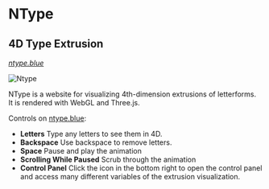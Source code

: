 # NType

## 4D Type Extrusion

_[ntype.blue](http://ntype.blue "Ntype.Blue")_

![Ntype](http://ntype.blue/assets/ntype.jpg)

NType is a website for visualizing 4th-dimension extrusions of letterforms. It is rendered with WebGL and Three.js.

Controls on [ntype.blue](http://ntype.blue):

* __Letters__ Type any letters to see them in 4D.
* __Backspace__ Use backspace to remove letters.
* __Space__ Pause and play the animation
* __Scrolling While Paused__ Scrub through the animation
* __Control Panel__ Click the icon in the bottom right to open the control panel and access many different variables of the extrusion visualization.